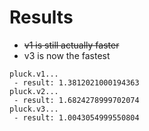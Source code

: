 # Results

* ~~v1 is still actually faster~~
* v3 is now the fastest

```
pluck.v1...
 - result: 1.3812021000194363
pluck.v2...
 - result: 1.6824278999702074
pluck.v3...
 - result: 1.0043054999550804
```
